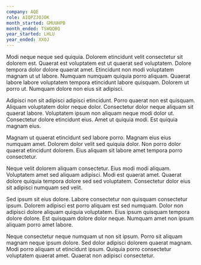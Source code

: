 ```yaml
---
company: AQE
role: AIQPZJOJOK
month_started: GMUUHPB
month_ended: TSWQQBQ
year_started: LHLU
year_ended: XXOJ
---
```


Modi neque neque sed quiquia. Dolorem etincidunt velit consectetur sit dolorem est. Quaerat est voluptatem est ut quaerat sed voluptatem. Dolore tempora dolor dolore quaerat amet. Etincidunt non modi voluptatem magnam ut ut labore. Numquam numquam quiquia porro aliquam. Quaerat labore labore voluptatem tempora etincidunt labore quisquam. Dolorem ut porro ut. Numquam dolore non eius sit adipisci.

Adipisci non sit adipisci adipisci etincidunt. Porro quaerat non est quisquam. Aliquam voluptatem dolor neque dolor. Consectetur dolor neque aliquam sit quaerat labore. Voluptatem ipsum non aliquam neque modi dolor ut. Consectetur dolore etincidunt eius. Amet ut quiquia modi. Est quiquia magnam eius.

Magnam ut quaerat etincidunt sed labore porro. Magnam eius eius numquam amet. Dolorem dolor velit sed quiquia dolor. Non porro dolor quaerat etincidunt dolorem. Eius aliquam sit labore amet tempora porro consectetur.

Neque velit dolorem aliquam consectetur. Eius modi modi aliquam. Voluptatem amet sed aliquam adipisci. Modi est quaerat amet. Quaerat dolore quiquia tempora dolore sed sed voluptatem. Consectetur dolor eius sit adipisci numquam sed velit.

Sed ipsum sit eius dolore. Labore consectetur non quisquam consectetur ipsum. Dolorem adipisci est porro aliquam est sed numquam. Dolor non adipisci dolore aliquam quiquia voluptatem. Eius ipsum quisquam tempora dolore dolore. Est quisquam dolore dolor neque. Numquam amet non ipsum aliquam porro amet labore.

Neque consectetur neque numquam ut non sit ipsum. Porro sit aliquam magnam neque ipsum dolore. Sed dolor adipisci dolorem quaerat magnam. Modi porro aliquam ut etincidunt ipsum. Quiquia porro consectetur voluptatem quaerat amet. Quaerat non adipisci consectetur.
    